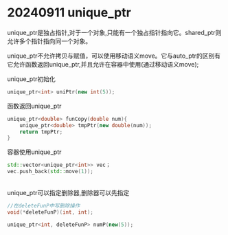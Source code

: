 # 20240911 unique_ptr
unique_ptr是独占指针,对于一个对象,只能有一个独占指针指向它。shared_ptr则允许多个指针指向同一个对象。

unique_ptr不允许拷贝与赋值，可以使用移动语义move。它与auto_ptr的区别有它允许函数返回unique_ptr,并且允许在容器中使用(通过移动语义move);

unique_ptr初始化
```cpp
unique_ptr<int> uniPtr(new int(5));
```

函数返回unique_ptr
```cpp
unique_ptr<double> funCopy(double num){
    unique_ptr<double> tmpPtr(new double(num));
    return tmpPtr;
}
```

容器使用unique_ptr
```cpp
std::vector<unique_ptr<int>> vec；
vec.push_back(std::move(1));
```

<br>unique_ptr可以指定删除器,删除器可以先指定

```cpp
//在deleteFunP中写删除操作
void(*deleteFunP)(int, int);

unique_ptr<int, deleteFunP> numP(new(5));

```






